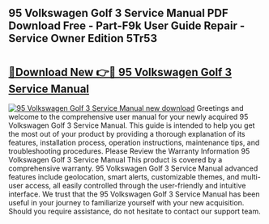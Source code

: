 ## 95 Volkswagen Golf 3 Service Manual PDF Download Free - Part-F9k User Guide Repair - Service Owner Edition 5Tr53

# <h2><a href="http://bc62227.oget.top/?id=95+Volkswagen+Golf+3+Service+Manual">🔗Download New 👉🔴 95 Volkswagen Golf 3 Service Manual</a></h2>

[![95 Volkswagen Golf 3 Service Manual new download](https://i.imgur.com/5g1atiW.png)](http://bc62227.oget.top/?id=95+Volkswagen+Golf+3+Service+Manual)
Greetings and welcome to the comprehensive user manual for your newly acquired 95 Volkswagen Golf 3 Service Manual. This guide is intended to help you get the most out of your product by providing a thorough explanation of its features, installation process, operation instructions, maintenance tips, and troubleshooting procedures. Please Review the Warranty Information 95 Volkswagen Golf 3 Service Manual This product is covered by a comprehensive warranty. 95 Volkswagen Golf 3 Service Manual advanced features include geolocation, smart alerts, customizable themes, and multi-user access, all easily controlled through the user-friendly and intuitive interface. We trust that the 95 Volkswagen Golf 3 Service Manual has been useful in your journey to familiarize yourself with your new acquisition. Should you require assistance, do not hesitate to contact our support team.
